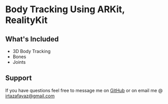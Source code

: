 # Body Tracking Using ARKit, RealityKit

## What's Included
  - 3D Body Tracking
  - Bones
  - Joints

## Support
If you have questions feel free to message me on [GitHub](https://github.com/irtazafayaz) or on email me @ irtazafayaz@gmail.com

